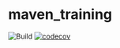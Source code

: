 # maven_training
![Build](https://github.com/ClementJosse/maven_training/actions/workflows/build.yml/badge.svg)
[![codecov](https://codecov.io/gh/ClementJosse/maven_training/branch/main/graph/badge.svg)](https://codecov.io/gh/ClementJosse/maven_training)
